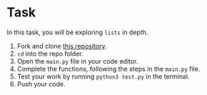 # Task

In this task, you will be exploring `lists` in depth.

1. Fork and clone [this repository](https://github.com/JoinCODED/TASK-Python-Lists.git).
2. `cd` into the repo folder.
3. Open the `main.py` file in your code editor.
4. Complete the functions, following the steps in the `main.py` file.
5. Test your work by running `python3 test.py` in the terminal.
6. Push your code.
